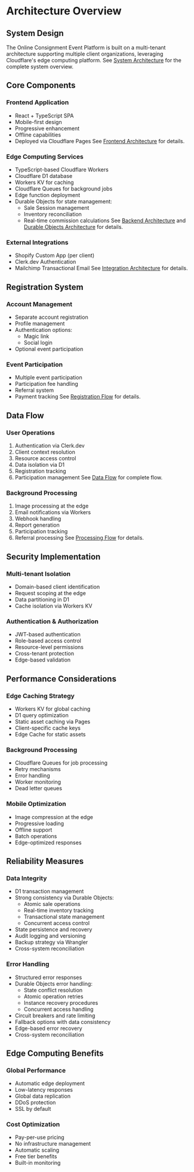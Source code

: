 # Architecture Overview

## System Design
The Online Consignment Event Platform is built on a multi-tenant architecture supporting multiple client organizations, leveraging Cloudflare's edge computing platform. See [System Architecture](/docs/diagrams/architecture/system-architecture.mmd) for the complete system overview.

## Core Components

### Frontend Application
- React + TypeScript SPA
- Mobile-first design
- Progressive enhancement
- Offline capabilities
- Deployed via Cloudflare Pages
See [Frontend Architecture](/docs/diagrams/architecture/frontend-architecture.mmd) for details.

### Edge Computing Services
- TypeScript-based Cloudflare Workers
- Cloudflare D1 database
- Workers KV for caching
- Cloudflare Queues for background jobs
- Edge function deployment
- Durable Objects for state management:
  * Sale Session management
  * Inventory reconciliation
  * Real-time commission calculations
See [Backend Architecture](/docs/diagrams/architecture/backend-architecture.mmd) and [Durable Objects Architecture](/docs/diagrams/architecture/durable-objects-architecture.mmd) for details.

### External Integrations
- Shopify Custom App (per client)
- Clerk.dev Authentication
- Mailchimp Transactional Email
See [Integration Architecture](/docs/diagrams/architecture/integration-architecture.mmd) for details.

## Registration System

### Account Management
- Separate account registration
- Profile management
- Authentication options:
  * Magic link
  * Social login
- Optional event participation

### Event Participation
- Multiple event participation
- Participation fee handling
- Referral system
- Payment tracking
See [Registration Flow](/docs/diagrams/flows/registration-flow.mmd) for details.

## Data Flow

### User Operations
1. Authentication via Clerk.dev
2. Client context resolution
3. Resource access control
4. Data isolation via D1
5. Registration tracking
6. Participation management
See [Data Flow](/docs/diagrams/flows/data-flow.mmd) for complete flow.

### Background Processing
1. Image processing at the edge
2. Email notifications via Workers
3. Webhook handling
4. Report generation
5. Participation tracking
6. Referral processing
See [Processing Flow](/docs/diagrams/flows/processing-flow.mmd) for details.

## Security Implementation

### Multi-tenant Isolation
- Domain-based client identification
- Request scoping at the edge
- Data partitioning in D1
- Cache isolation via Workers KV

### Authentication & Authorization
- JWT-based authentication
- Role-based access control
- Resource-level permissions
- Cross-tenant protection
- Edge-based validation

## Performance Considerations

### Edge Caching Strategy
- Workers KV for global caching
- D1 query optimization
- Static asset caching via Pages
- Client-specific cache keys
- Edge Cache for static assets

### Background Processing
- Cloudflare Queues for job processing
- Retry mechanisms
- Error handling
- Worker monitoring
- Dead letter queues

### Mobile Optimization
- Image compression at the edge
- Progressive loading
- Offline support
- Batch operations
- Edge-optimized responses

## Reliability Measures

### Data Integrity
- D1 transaction management
- Strong consistency via Durable Objects:
  * Atomic sale operations
  * Real-time inventory tracking
  * Transactional state management
  * Concurrent access control
- State persistence and recovery
- Audit logging and versioning
- Backup strategy via Wrangler
- Cross-system reconciliation

### Error Handling
- Structured error responses
- Durable Objects error handling:
  * State conflict resolution
  * Atomic operation retries
  * Instance recovery procedures
  * Concurrent access handling
- Circuit breakers and rate limiting
- Fallback options with data consistency
- Edge-based error recovery
- Cross-system reconciliation

## Edge Computing Benefits

### Global Performance
- Automatic edge deployment
- Low-latency responses
- Global data replication
- DDoS protection
- SSL by default

### Cost Optimization
- Pay-per-use pricing
- No infrastructure management
- Automatic scaling
- Free tier benefits
- Built-in monitoring
